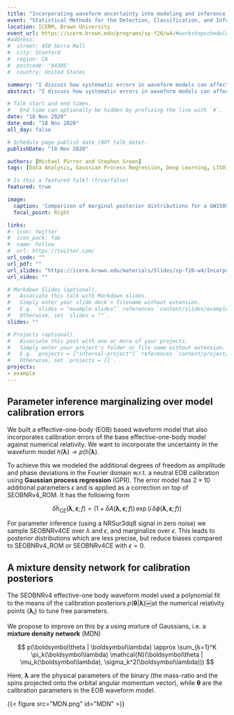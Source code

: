 ```yaml
---
title: "Incorporating waveform uncertainty into modeling and inference of GWs"
event: "Statistical Methods for the Detection, Classification, and Inference of Relativistic Objects."
location: ICERM, Brown University
event_url: https://icerm.brown.edu/programs/sp-f20/w4/#workshopschedule
#address:
#  street: 450 Serra Mall
#  city: Stanford
#  region: CA
#  postcode: '94305'
#  country: United States

summary: "I discuss how systematic errors in waveform models can affect parameter inference and how these errors can be incorporated into the waveform model construction."
abstract: "I discuss how systematic errors in waveform models can affect parameter inference and how these errors can be incorporated into the waveform model construction. For models that include these errors one can marginalize the posterior distribution over these additional degrees of freedom. I demonstrate this for an aligned- spin effective-one-body model where the uncertainties are captured by an efficient Fourier domain GPR model."

# Talk start and end times.
#   End time can optionally be hidden by prefixing the line with `#`.
date: "18 Nov 2020"
date_end: "18 Nov 2020"
all_day: false

# Schedule page publish date (NOT talk date).
publishDate: "18 Nov 2020"

authors: [Michael Pürrer and Stephen Green]
tags: [Data Analysis, Gaussian Process Regression, Deep Learning, LIGO]

# Is this a featured talk? (true/false)
featured: true

image:
  caption: 'Comparison of marginal posterior distributions for a GW150914-like NR-surrogate signal.'
  focal_point: Right

links:
#- icon: twitter
#  icon_pack: fab
#  name: Follow
#  url: https://twitter.com/
url_code: ""
url_pdf: ""
url_slides: "https://icerm.brown.edu/materials/Slides/sp-f20-w4/Incorporating_waveform_uncertainty_into_modeling_and_inference_of_gravitational_waves_]_Michael_Pürrer,_Max_Planck_Institute_for_Gravitational_Physics.pdf"
url_video: ""

# Markdown Slides (optional).
#   Associate this talk with Markdown slides.
#   Simply enter your slide deck's filename without extension.
#   E.g. `slides = "example-slides"` references `content/slides/example-slides.md`.
#   Otherwise, set `slides = ""`.
slides: ""

# Projects (optional).
#   Associate this post with one or more of your projects.
#   Simply enter your project's folder or file name without extension.
#   E.g. `projects = ["internal-project"]` references `content/project/deep-learning/index.md`.
#   Otherwise, set `projects = []`.
projects:
- example
---
```


## Parameter inference marginalizing over model calibration errors

We built a effective-one-body (EOB) based waveform model that also incorporates calibration errors of the base effective-one-body model against numerical relativity. 
We want to incorporate the uncertainty in the waveform model $h(\boldsymbol\lambda) \to p(h | \boldsymbol\lambda)$.

To achieve this we modeled the additional degrees of freedom as amplitude and phase deviations in the Fourier domain w.r.t. a neutral EOB calibration using **Gaussian process regression** (GPR). The error model has $2 \times 10$ additional parameters $\epsilon$ and is applied as a correction on top of SEOBNRv4_ROM. It has the following form

$$
\delta \tilde h_{CE}(\boldsymbol\lambda, \boldsymbol\epsilon; f) = (1 + \delta A(\boldsymbol\lambda, \boldsymbol\epsilon; f)) \, \exp(i \, \delta\phi(\boldsymbol\lambda, \boldsymbol\epsilon; f))
$$

For parameter inference (using a NRSur3dq8 signal in zero noise) we sample SEOBNRv4CE over $\lambda$ and $\epsilon$, and marginalize over $\epsilon$. This leads to posterior distributions which are less precise, but reduce biases compared to SEOBNRv4_ROM or SEOBNRv4CE with $\epsilon=0$.


## A mixture density network for calibration posteriors


The SEOBNRv4 effective-one body waveform model used a polynomial fit to the means of the calibration posteriors $p(\boldsymbol\theta | \boldsymbol\lambda)$￼at the numerical relativity points $\{ \boldsymbol\lambda_i \}$ to tune free parameters.

We propose to improve on this by a using mixture of Gaussians, i.e. a **mixture density network** (MDN)

$$
p(\boldsymbol\theta | \boldsymbol\lambda) \approx \sum_{k=1}^K \pi_k(\boldsymbol\lambda) \mathcal{N}(\boldsymbol\theta | \mu_k(\boldsymbol\lambda), \sigma_k^2(\boldsymbol\lambda)))
$$

Here, $\boldsymbol\lambda$ are the physical parameters of the binary (the mass-ratio and the spins projected onto the orbital angular momentum vector), while $\boldsymbol\theta$ are the calibration parameters in the EOB waveform model.

{{< figure src="MDN.png" id="MDN" >}}

<!-- {{% callout note %}}
Click on the **Slides** button above to view the built-in slides feature.
{{% /callout %}}

Slides can be added in a few ways:

- **Create** slides using Wowchemy's [*Slides*](https://wowchemy.com/docs/managing-content/#create-slides) feature and link using `slides` parameter in the front matter of the talk file
- **Upload** an existing slide deck to `static/` and link using `url_slides` parameter in the front matter of the talk file
- **Embed** your slides (e.g. Google Slides) or presentation video on this page using [shortcodes](https://wowchemy.com/docs/writing-markdown-latex/).

Further event details, including [page elements](https://wowchemy.com/docs/writing-markdown-latex/) such as image galleries, can be added to the body of this page. -->

